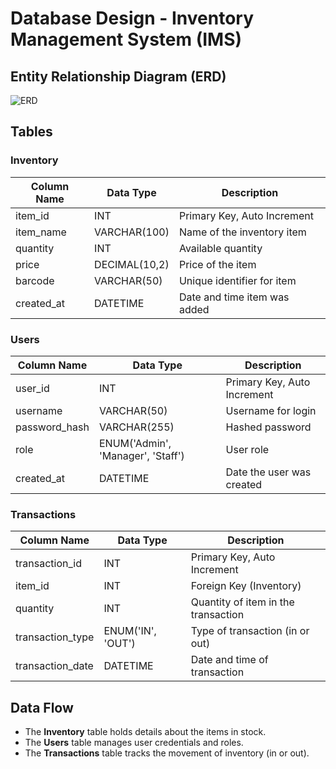 # Database Design - Inventory Management System (IMS)

## Entity Relationship Diagram (ERD)

![ERD](path_to_erd_diagram.png)

## Tables

### Inventory

| Column Name | Data Type     | Description                  |
| ----------- | ------------- | ---------------------------- |
| item_id     | INT           | Primary Key, Auto Increment  |
| item_name   | VARCHAR(100)  | Name of the inventory item   |
| quantity    | INT           | Available quantity           |
| price       | DECIMAL(10,2) | Price of the item            |
| barcode     | VARCHAR(50)   | Unique identifier for item   |
| created_at  | DATETIME      | Date and time item was added |

### Users

| Column Name   | Data Type                         | Description                 |
| ------------- | --------------------------------- | --------------------------- |
| user_id       | INT                               | Primary Key, Auto Increment |
| username      | VARCHAR(50)                       | Username for login          |
| password_hash | VARCHAR(255)                      | Hashed password             |
| role          | ENUM('Admin', 'Manager', 'Staff') | User role                   |
| created_at    | DATETIME                          | Date the user was created   |

### Transactions

| Column Name      | Data Type         | Description                         |
| ---------------- | ----------------- | ----------------------------------- |
| transaction_id   | INT               | Primary Key, Auto Increment         |
| item_id          | INT               | Foreign Key (Inventory)             |
| quantity         | INT               | Quantity of item in the transaction |
| transaction_type | ENUM('IN', 'OUT') | Type of transaction (in or out)     |
| transaction_date | DATETIME          | Date and time of transaction        |

## Data Flow

- The **Inventory** table holds details about the items in stock.
- The **Users** table manages user credentials and roles.
- The **Transactions** table tracks the movement of inventory (in or out).
